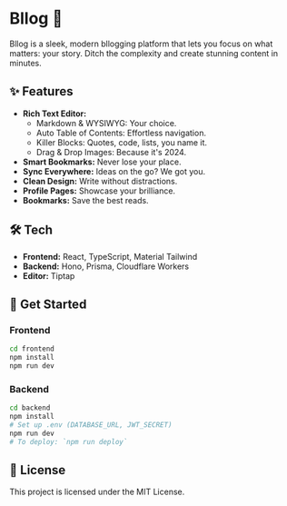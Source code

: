 # Bllog 🚀

Bllog is a sleek, modern bllogging platform that lets you focus on what matters: your story. Ditch the complexity and create stunning content in minutes.

## ✨ Features

*   **Rich Text Editor:**
    *   Markdown & WYSIWYG: Your choice.
    *   Auto Table of Contents: Effortless navigation.
    *   Killer Blocks: Quotes, code, lists, you name it.
    *   Drag & Drop Images: Because it's 2024.
*   **Smart Bookmarks:** Never lose your place.
*   **Sync Everywhere:** Ideas on the go? We got you.
*   **Clean Design:** Write without distractions.
*   **Profile Pages:** Showcase your brilliance.
*   **Bookmarks:** Save the best reads.

## 🛠️ Tech

*   **Frontend:** React, TypeScript, Material Tailwind
*   **Backend:** Hono, Prisma, Cloudflare Workers
*   **Editor:** Tiptap

## 🚀 Get Started

### Frontend

```bash
cd frontend
npm install
npm run dev
```
### Backend

```bash
cd backend
npm install
# Set up .env (DATABASE_URL, JWT_SECRET)
npm run dev
# To deploy: `npm run deploy`
```
## 📝 License
This project is licensed under the MIT License.
